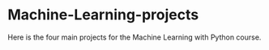 # Machine-Learning-projects
Here is the four main projects for the Machine Learning with Python course.
